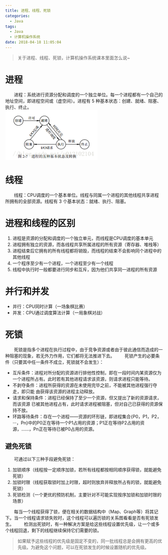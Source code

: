 ```yaml
---
title: 进程、线程、死锁
categories: 
  - Java
tags:
  - Java
  - 计算机操作系统
date: 2018-04-18 11:05:04
---
```


> 关于进程、线程、死锁，计算机操作系统课本里面怎么说~

<!-- more -->

# 进程
&emsp;&emsp;进程：系统进行资源分配和调度的一个独立单位。每一个进程都有一个自己的地址空间，即进程空间或（虚空间）。进程有 5 种基本状态：创建、就绪、阻塞、执行、终止。
&emsp;&emsp;&emsp;&emsp;&emsp;&emsp;&emsp;&emsp;&emsp;&emsp;![进程状态转换图](https://raw.githubusercontent.com/chung567115/chung567115.github.io/hexo-blog/blog-img/18-1.png)

# 线程
&emsp;&emsp;线程：CPU调度的一个基本单位。线程与同属一个进程的其他线程共享进程所拥有的全部资源。线程有 3 个基本状态：就绪、执行、阻塞。

# 进程和线程的区别
1. 进程是资源的分配和调度的一个独立单元，而线程是CPU调度的基本单元
2. 进程拥有独立的资源，而各线程共享所属进程的所有资源（寄存器、堆栈等）
3. 进程结束后它拥有的所有线程都将销毁，而线程的结束不会影响同个进程中的其他线程
4. 一个程序至少有一个进程，一个进程至少有一个线程
5. 线程中执行时一般都要进行同步和互斥，因为他们共享同一进程的所有资源

# 并行和并发
- 并行：CPU同时计算（一场象棋比赛）
- 并发：CPU通过调度算法计算（一局象棋对战）

# 死锁
&emsp;&emsp;死锁是指多个进程在执行过程中，由于竞争资源或者由于彼此通信而造成的一种阻塞的现象，若无外力作用，它们都将无法推进下去。
&emsp;&emsp;死锁产生的必要条件（只要其中任一条件不成立，死锁就不会发生）：

- 互斥条件：进程对所分配的资源进行排他性控制，即在一段时间内某资源仅为一个进程所占有。此时若有其他进程请求该资源，则请求进程只能等待。
- 不剥夺条件：进程所获得的资源在未使用完毕之前，不能被其他进程强行夺走，即只能 由获得该资源的进程主动释放。
- 请求和保持条件：进程已经保持了至少一个资源，但又提出了新的资源请求，而该资源 已被其他进程占有，此时请求进程被阻塞，但对自己已获得的资源保持不放。
- 环路等待条件：存在一个进程——资源的环形链，即进程集合{P0，P1，P2，···，Pn}中的P0正在等待一个P1占用的资源；P1正在等待P2占用的资源，……，Pn正在等待已被P0占用的资源。

## 避免死锁
&emsp;&emsp;可通过以下三种手段避免死锁：
1. 加锁顺序（线程按一定顺序加锁，若所有线程都按相同顺序获得锁，就能避免死锁）
2. 加锁时限（线程获取锁时加上时限，超时则放弃并释放所占有的锁，就能避免死锁）
3. 死锁检测（一个更优的预防机制，主要针对不可能实现按序加锁和加锁时限的场景）

&emsp;&emsp;每当一个线程获得了锁，便在相关的数据结构中（Map、Graph等）将其记下。当一个线程请求锁失败时，这个线程可以遍历锁的关系图看看是否有死锁发生。
&emsp;&emsp;检测出死锁时，有一种解决方案是给这些线程设置优先级，让一个或多个线程回退，剩下的线程继续保持它们需要的锁。
> 如果赋予这些线程的优先级是固定不变的，同一批线程总是会拥有更高的优先级。为避免这个问题，可以在死锁发生的时候设置随机的优先级。
